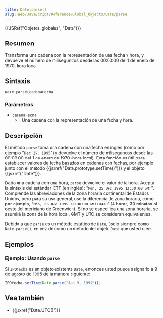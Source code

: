```yaml
---
title: Date.parse()
slug: Web/JavaScript/Reference/Global_Objects/Date/parse
---
```


{{JSRef("Objetos_globales", "Date")}}

## Resumen

Transforma una cadena con la representación de una fecha y hora, y devuelve el número de milisegundos desde las 00:00:00 del 1 de enero de 1970, hora local.

## Sintaxis

```
Date.parse(cadenaFecha)
```

### Parámetros

- `cadenaFecha`
  - : Una cadena con la representación de una fecha y hora.

## Descripción

El método `parse` toma una cadena con una fecha en inglés (como por ejemplo "`Dec 25, 1995`") y devuelve el número de milisegundos desde las 00:00:00 del 1 de enero de 1970 (hora local). Esta función es útil para establecer valores de fecha basados en cadenas con fechas, por ejemplo junto con el método {{jsxref("Date.prototype.setTime()")}} y el objeto {{jsxref("Date")}}.

Dada una cadena con una hora, `parse` devuelve el valor de la hora. Acepta la sintaxis del estándar IETF (en inglés): "`Mon, 25 Dec 1995 13:30:00 GMT`". Comprende las abreviaciones de la zona horaria continental de Estados Unidos, pero para su uso general, use la diferencia de zona horaria, como por ejemplo, "`Mon, 25 Dec 1995 13:30:00 GMT+0430`" (4 horas, 30 minutos al oeste del meridiano de Greenwich). Si no se especifica una zona horaria, se asumirá la zona de la hora local. GMT y UTC se consideran equivalentes.

Debido a que `parse` es un método estático de `Date`, úselo siempre como `Date.parse()`, en vez de como un método del objeto `Date` que usted cree.

## Ejemplos

### Ejemplo: Usando `parse`

Si `IPOfecha` es un objeto existente `Date`, entonces usted puede asignarlo a 9 de agosto de 1995 de la manera siguiente:

```js
IPOfecha.setTime(Date.parse("Aug 9, 1995"));
```

## Vea también

- {{jsxref("Date.UTC()")}}
